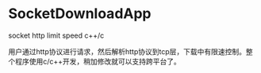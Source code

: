 # SocketDownloadApp
socket http limit speed c++/c

用户通过http协议进行请求，然后解析http协议到tcp层，下载中有限速控制。整个程序使用c/c++开发，稍加修改就可以支持跨平台了。
